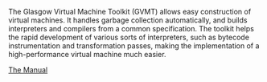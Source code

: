 The Glasgow Virtual Machine Toolkit (GVMT) allows easy construction of virtual machines. It handles garbage collection automatically, and builds interpreters and compilers from a common specification. The toolkit helps the rapid development of various sorts of interpreters, such as bytecode instrumentation and transformation passes, making the implementation of a high-performance virtual machine much easier.


[The Manual](http://code.google.com/p/gvmt/downloads/list)